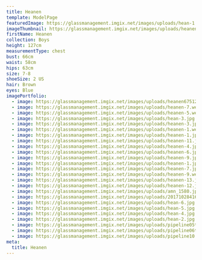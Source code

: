 ```yaml
---
title: Heanen
template: ModelPage
featuredImage: https://glassmanagement.imgix.net/images/uploads/hean-1.jpg
imageThumbnail: https://glassmanagement.imgix.net/images/uploads/heanen-2.webp
firstName: Heanen
collection: Boys
height: 127cm
measurementType: chest
bust: 66cm
waist: 58cm
hips: 63cm
size: 7-8
shoeSize: 2 US
hair: Brown
eyes: Blue
imagePortfolio:
  - image: https://glassmanagement.imgix.net/images/uploads/heanen675123786321.jpg
  - image: https://glassmanagement.imgix.net/images/uploads/heanen-7.webp
  - image: https://glassmanagement.imgix.net/images/uploads/heanen-5.webp
  - image: https://glassmanagement.imgix.net/images/uploads/hean-3.jpg
  - image: https://glassmanagement.imgix.net/images/uploads/heanen-3.jpg
  - image: https://glassmanagement.imgix.net/images/uploads/heanen-1.webp
  - image: https://glassmanagement.imgix.net/images/uploads/heanen-1.jpg
  - image: https://glassmanagement.imgix.net/images/uploads/heanen-11.jpg
  - image: https://glassmanagement.imgix.net/images/uploads/heanen-4.jpg
  - image: https://glassmanagement.imgix.net/images/uploads/heanen-6.jpg
  - image: https://glassmanagement.imgix.net/images/uploads/heanen-9.jpg
  - image: https://glassmanagement.imgix.net/images/uploads/heanen-1.jpg
  - image: https://glassmanagement.imgix.net/images/uploads/heanen-7.jpg
  - image: https://glassmanagement.imgix.net/images/uploads/heanen-9.webp
  - image: https://glassmanagement.imgix.net/images/uploads/heanen-13.jpg
  - image: https://glassmanagement.imgix.net/images/uploads/heanen-12.jpg
  - image: https://glassmanagement.imgix.net/images/uploads/amn_1580.jpg
  - image: https://glassmanagement.imgix.net/images/uploads/201710284169.jpg
  - image: https://glassmanagement.imgix.net/images/uploads/hean-6.jpg
  - image: https://glassmanagement.imgix.net/images/uploads/hean-5.jpg
  - image: https://glassmanagement.imgix.net/images/uploads/hean-4.jpg
  - image: https://glassmanagement.imgix.net/images/uploads/hean-2.jpg
  - image: https://glassmanagement.imgix.net/images/uploads/pipeline05text.jpg
  - image: https://glassmanagement.imgix.net/images/uploads/pipeline06text.jpg
  - image: https://glassmanagement.imgix.net/images/uploads/pipeline10.jpg
meta:
  title: Heanen
---
```


